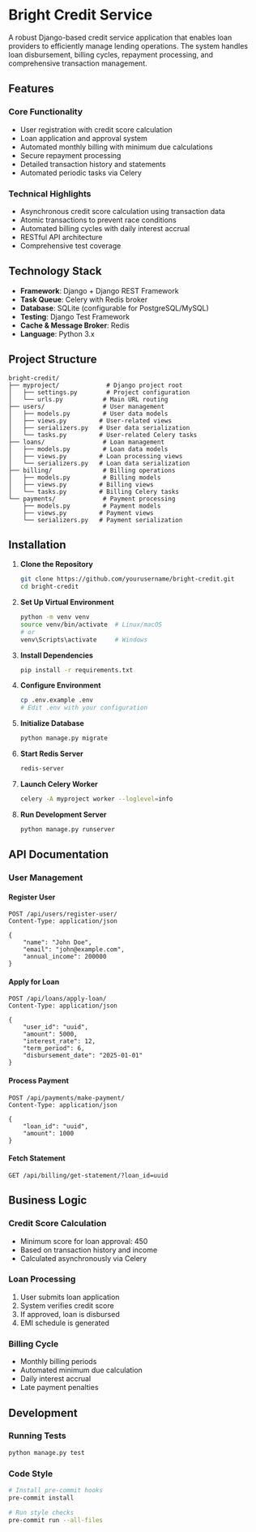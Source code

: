 # Bright Credit Service

A robust Django-based credit service application that enables loan providers to efficiently manage lending operations. The system handles loan disbursement, billing cycles, repayment processing, and comprehensive transaction management.

## Features

### Core Functionality
- User registration with credit score calculation
- Loan application and approval system
- Automated monthly billing with minimum due calculations
- Secure repayment processing
- Detailed transaction history and statements
- Automated periodic tasks via Celery

### Technical Highlights
- Asynchronous credit score calculation using transaction data
- Atomic transactions to prevent race conditions
- Automated billing cycles with daily interest accrual
- RESTful API architecture
- Comprehensive test coverage

## Technology Stack

- **Framework**: Django + Django REST Framework
- **Task Queue**: Celery with Redis broker
- **Database**: SQLite (configurable for PostgreSQL/MySQL)
- **Testing**: Django Test Framework
- **Cache & Message Broker**: Redis
- **Language**: Python 3.x

## Project Structure

```
bright-credit/
├── myproject/             # Django project root
│   ├── settings.py        # Project configuration
│   └── urls.py           # Main URL routing
├── users/                # User management
│   ├── models.py         # User data models
│   ├── views.py         # User-related views
│   ├── serializers.py   # User data serialization
│   └── tasks.py         # User-related Celery tasks
├── loans/                # Loan management
│   ├── models.py         # Loan data models
│   ├── views.py         # Loan processing views
│   └── serializers.py   # Loan data serialization
├── billing/              # Billing operations
│   ├── models.py         # Billing models
│   ├── views.py         # Billing views
│   └── tasks.py         # Billing Celery tasks
└── payments/             # Payment processing
    ├── models.py         # Payment models
    ├── views.py         # Payment views
    └── serializers.py   # Payment serialization
```

## Installation

1. **Clone the Repository**
   ```bash
   git clone https://github.com/yourusername/bright-credit.git
   cd bright-credit
   ```

2. **Set Up Virtual Environment**
   ```bash
   python -m venv venv
   source venv/bin/activate  # Linux/macOS
   # or
   venv\Scripts\activate     # Windows
   ```

3. **Install Dependencies**
   ```bash
   pip install -r requirements.txt
   ```

4. **Configure Environment**
   ```bash
   cp .env.example .env
   # Edit .env with your configuration
   ```

5. **Initialize Database**
   ```bash
   python manage.py migrate
   ```

6. **Start Redis Server**
   ```bash
   redis-server
   ```

7. **Launch Celery Worker**
   ```bash
   celery -A myproject worker --loglevel=info
   ```

8. **Run Development Server**
   ```bash
   python manage.py runserver
   ```

## API Documentation

### User Management

#### Register User
```http
POST /api/users/register-user/
Content-Type: application/json

{
    "name": "John Doe",
    "email": "john@example.com",
    "annual_income": 200000
}
```

#### Apply for Loan
```http
POST /api/loans/apply-loan/
Content-Type: application/json

{
    "user_id": "uuid",
    "amount": 5000,
    "interest_rate": 12,
    "term_period": 6,
    "disbursement_date": "2025-01-01"
}
```

#### Process Payment
```http
POST /api/payments/make-payment/
Content-Type: application/json

{
    "loan_id": "uuid",
    "amount": 1000
}
```

#### Fetch Statement
```http
GET /api/billing/get-statement/?loan_id=uuid
```

## Business Logic

### Credit Score Calculation
- Minimum score for loan approval: 450
- Based on transaction history and income
- Calculated asynchronously via Celery

### Loan Processing
1. User submits loan application
2. System verifies credit score
3. If approved, loan is disbursed
4. EMI schedule is generated

### Billing Cycle
- Monthly billing periods
- Automated minimum due calculation
- Daily interest accrual
- Late payment penalties

## Development

### Running Tests
```bash
python manage.py test
```

### Code Style
```bash
# Install pre-commit hooks
pre-commit install

# Run style checks
pre-commit run --all-files
```
